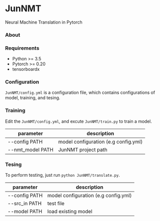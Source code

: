 # JunNMT
Neural Machine Translation in Pytorch

### About

### Requirements
- Python >= 3.5
- Pytorch >= 0.20
- tensorboardx

### Configuration
`JunNMT/config.yml` is a configuration file, which contains configurations of model, training, and tesing.


### Training
Edit the `JunNMT/config.yml`, and excute `JunNMT/train.py` to train a model.

| parameter     | description |
|---            |--- |
| --config PATH |  model configuration (e.g config.yml) |
| --nmt_model PATH  |  JunNMT project path |


### Tesing
To perform testing, just run `python JunNMT/translate.py`.

| parameter     | description |
|---            |--- |
| --config PATH |  model configuration (e.g config.yml) |
| --src_in PATH |  test file |
| --model PATH  |  load existing model |
